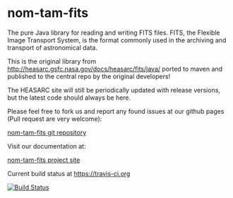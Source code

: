 # nom-tam-fits

The pure Java library for reading and writing FITS files. FITS, the Flexible Image Transport System, is the format commonly used in the archiving and transport of astronomical data.

This is the original library from http://heasarc.gsfc.nasa.gov/docs/heasarc/fits/java/ ported to maven and published to the central repo by the original developers!

The HEASARC site will still be periodically updated with release versions, but the latest code should always be here.

Please feel free to fork us and report any found issues at our github pages (Pull request are very welcome):

[nom-tam-fits git repository](https://github.com/nom-tam-fits/nom-tam-fits "nom-tam-fits git repository")

Visit our documentation at: 

[nom-tam-fits project site](http://nom-tam-fits.github.io/nom-tam-fits/ "nom-tam-fits project site")

Current build status at https://travis-ci.org

[![Build Status](https://travis-ci.org/nom-tam-fits/nom-tam-fits.png)](https://travis-ci.org/nom-tam-fits/nom-tam-fits)